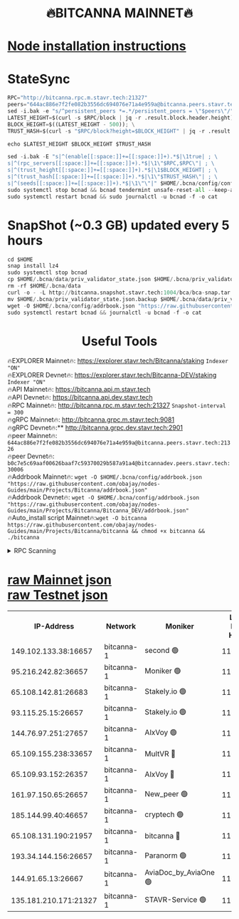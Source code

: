 <h1 align="center"> 🔥BITCANNA MAINNET🔥</h1>


[Node installation instructions](https://github.com/obajay/nodes-Guides/tree/main/Projects/Bitcanna)
=

# StateSync
```python
RPC="http://bitcanna.rpc.m.stavr.tech:21327"
peers="644ac886e7f2fe082b3556dc694076e71a4e959a@bitcanna.peers.stavr.tech:21326"
sed -i.bak -e "s/^persistent_peers *=.*/persistent_peers = \"$peers\"/" $HOME/.bcna/config/config.toml
LATEST_HEIGHT=$(curl -s $RPC/block | jq -r .result.block.header.height); \
BLOCK_HEIGHT=$((LATEST_HEIGHT - 500)); \
TRUST_HASH=$(curl -s "$RPC/block?height=$BLOCK_HEIGHT" | jq -r .result.block_id.hash)

echo $LATEST_HEIGHT $BLOCK_HEIGHT $TRUST_HASH

sed -i.bak -E "s|^(enable[[:space:]]+=[[:space:]]+).*$|\1true| ; \
s|^(rpc_servers[[:space:]]+=[[:space:]]+).*$|\1\"$RPC,$RPC\"| ; \
s|^(trust_height[[:space:]]+=[[:space:]]+).*$|\1$BLOCK_HEIGHT| ; \
s|^(trust_hash[[:space:]]+=[[:space:]]+).*$|\1\"$TRUST_HASH\"| ; \
s|^(seeds[[:space:]]+=[[:space:]]+).*$|\1\"\"|" $HOME/.bcna/config/config.toml
sudo systemctl stop bcnad && bcnad tendermint unsafe-reset-all --keep-addr-book
sudo systemctl restart bcnad && sudo journalctl -u bcnad -f -o cat
```
# SnapShot (~0.3 GB) updated every 5 hours
```python
cd $HOME
snap install lz4
sudo systemctl stop bcnad
cp $HOME/.bcna/data/priv_validator_state.json $HOME/.bcna/priv_validator_state.json.backup
rm -rf $HOME/.bcna/data
curl -o - -L http://bitcanna.snapshot.stavr.tech:1004/bca/bca-snap.tar.lz4 | lz4 -c -d - | tar -x -C $HOME/.bcna --strip-components 2
mv $HOME/.bcna/priv_validator_state.json.backup $HOME/.bcna/data/priv_validator_state.json
wget -O $HOME/.bcna/config/addrbook.json "https://raw.githubusercontent.com/obajay/nodes-Guides/main/Projects/Bitcanna/addrbook.json"
sudo systemctl restart bcnad && journalctl -u bcnad -f -o cat
```

 <h1 align="center"> Useful Tools</h1>

🔥EXPLORER Mainnet🔥:    https://explorer.stavr.tech/Bitcanna/staking          `Indexer "ON"` \
🔥EXPLORER Devnet🔥:     https://explorer.stavr.tech/Bitcanna-DEV/staking     `Indexer "ON"` \
🔥API Mainnet🔥:         https://bitcanna.api.m.stavr.tech \
🔥API Devnet🔥:          https://bitcanna.api.dev.stavr.tech \
🔥RPC Mainnet🔥:         http://bitcanna.rpc.m.stavr.tech:21327         `Snapshot-interval = 300` \
🔥gRPC Mainnet🔥:        http://bitcanna.grpc.m.stavr.tech:9081 \
🔥gRPC Devnet🔥:**       http://bitcanna.grpc.dev.stavr.tech:2901 \
🔥peer Mainnet🔥:        `644ac886e7f2fe082b3556dc694076e71a4e959a@bitcanna.peers.stavr.tech:21326` \
🔥peer Devnet🔥:         `b0c7e5c69aaf00626baaf7c59370029b587a91a4@bitcannadev.peers.stavr.tech:30006` \
🔥Addrbook Mainnet🔥:    ```wget -O $HOME/.bcna/config/addrbook.json "https://raw.githubusercontent.com/obajay/nodes-Guides/main/Projects/Bitcanna/addrbook.json"``` \
🔥Addrbook Devnet🔥:    ```wget -O $HOME/.bcna/config/addrbook.json "https://raw.githubusercontent.com/obajay/nodes-Guides/main/Projects/Bitcanna/Bitcanna_DEV/addrbook.json"``` \
🔥Auto_install script Mainnet🔥:```wget -O bitcanna https://raw.githubusercontent.com/obajay/nodes-Guides/main/Projects/Bitcanna/bitcanna && chmod +x bitcanna && ./bitcanna```



<details>
<summary>RPC Scanning</summary>

<h2 align="center"> We scan nodes in real time every 4 hours. And we provide the final result of RPC endpoints.
We cannot influence the operation of these nodes in any way. </h2>


```python
If Voting Power is higher than 0 --> then the Node is a validator of the network and may be subject to attack and be a potential threat to the chain.
```
```python
We marked such validators with a red symbol
```

</details>

[raw Mainnet json](https://rpc-check.bcam.stavr.tech/bcam/rpc-bcam-result.json) \
[raw Testnet json](https://github.com/obajay/StateSync-snapshots/tree/main/Projects/Bitcanna/Rpc-Check-Testnet)
=



<table><tr><th>IP-Address</th><th>Network</th><th>Moniker</th><th>Latest Block Height</th><th>Earliest Block Height</th><th>Catching Up</th><th>Tx Index</th><th>Voting Power</th><th>Scan Time</th></tr><tr><td>149.102.133.38:16657</td><td>bitcanna-1</td><td>second 🟢</td><td>11687531</td><td>1</td><td>False</td><td>on</td><td>0</td><td>2023-12-15T12:22:12.551740869UTC</td></tr><tr><td>95.216.242.82:36657</td><td>bitcanna-1</td><td>Moniker 🟢</td><td>11687523</td><td>5776907</td><td>False</td><td>on</td><td>0</td><td>2023-12-15T12:21:25.608062653UTC</td></tr><tr><td>65.108.142.81:26683</td><td>bitcanna-1</td><td>Stakely.io 🟢</td><td>11687526</td><td>6152001</td><td>False</td><td>on</td><td>0</td><td>2023-12-15T12:21:41.064899095UTC</td></tr><tr><td>93.115.25.15:26657</td><td>bitcanna-1</td><td>Stakely.io 🟢</td><td>11687525</td><td>6520001</td><td>False</td><td>on</td><td>0</td><td>2023-12-15T12:21:34.541023594UTC</td></tr><tr><td>144.76.97.251:27657</td><td>bitcanna-1</td><td>AlxVoy 🟢</td><td>11687530</td><td>8805201</td><td>False</td><td>on</td><td>0</td><td>2023-12-15T12:22:03.919057003UTC</td></tr><tr><td>65.109.155.238:33657</td><td>bitcanna-1</td><td>MultVR 🔴</td><td>11687527</td><td>9933415</td><td>False</td><td>on</td><td>349870</td><td>2023-12-15T12:21:47.991560314UTC</td></tr><tr><td>65.109.93.152:26357</td><td>bitcanna-1</td><td>AlxVoy 🔴</td><td>11687531</td><td>10824001</td><td>False</td><td>on</td><td>1391603</td><td>2023-12-15T12:22:13.160326461UTC</td></tr><tr><td>161.97.150.65:26657</td><td>bitcanna-1</td><td>New_peer 🟢</td><td>11687526</td><td>11334001</td><td>False</td><td>on</td><td>0</td><td>2023-12-15T12:21:41.431636707UTC</td></tr><tr><td>185.144.99.40:46657</td><td>bitcanna-1</td><td>cryptech 🟢</td><td>11687523</td><td>11528001</td><td>False</td><td>on</td><td>0</td><td>2023-12-15T12:21:23.180955763UTC</td></tr><tr><td>65.108.131.190:21957</td><td>bitcanna-1</td><td>bitcanna 🔴</td><td>11687528</td><td>11587528</td><td>False</td><td>on</td><td>408394</td><td>2023-12-15T12:21:54.433348085UTC</td></tr><tr><td>193.34.144.156:26657</td><td>bitcanna-1</td><td>Paranorm 🟢</td><td>11687528</td><td>11645501</td><td>False</td><td>on</td><td>0</td><td>2023-12-15T12:21:54.708681576UTC</td></tr><tr><td>144.91.65.13:26667</td><td>bitcanna-1</td><td>AviaDoc_by_AviaOne 🟢</td><td>11687529</td><td>11679001</td><td>False</td><td>on</td><td>0</td><td>2023-12-15T12:21:59.225806858UTC</td></tr><tr><td>135.181.210.171:21327</td><td>bitcanna-1</td><td>STAVR-Service 🟢</td><td>11687530</td><td>11685001</td><td>False</td><td>on</td><td>0</td><td>2023-12-15T12:22:03.675233228UTC</td></tr></table>
